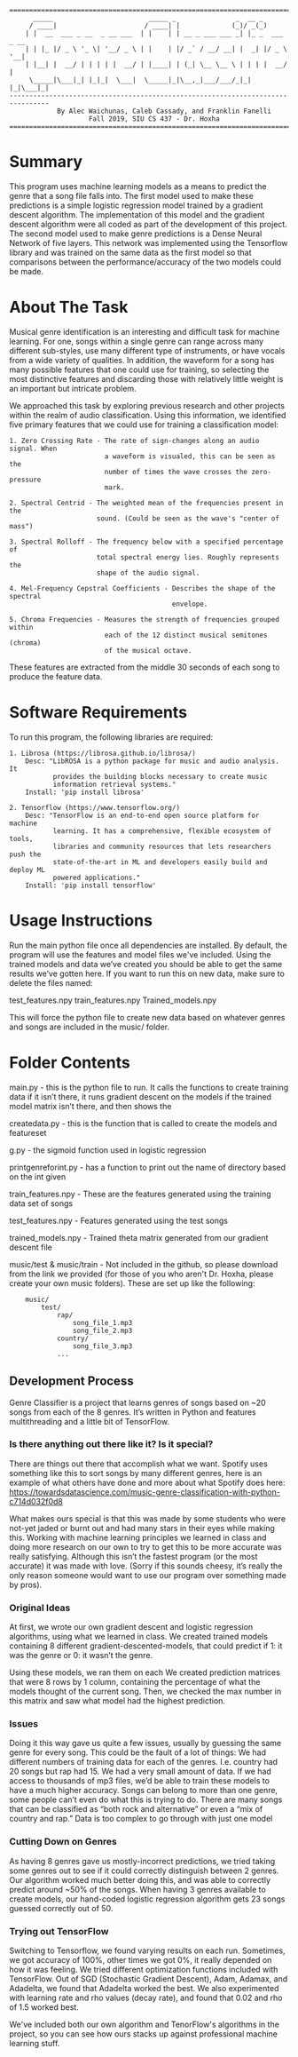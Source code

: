 ```
================================================================================
      _____                        _____ _               _  __ _           
     / ____|                      / ____| |             (_)/ _(_)          
    | |  __  ___ _ __  _ __ ___  | |    | | __ _ ___ ___ _| |_ _  ___ _ __ 
    | | |_ |/ _ \ '_ \| '__/ _ \ | |    | |/ _` / __/ __| |  _| |/ _ \ '__|
    | |__| |  __/ | | | | |  __/ | |____| | (_| \__ \__ \ | | | |  __/ |   
     \_____|\___|_| |_|_|  \___|  \_____|_|\__,_|___/___/_|_| |_|\___|_|                                             
--------------------------------------------------------------------------------
            By Alec Waichunas, Caleb Cassady, and Franklin Fanelli
                    Fall 2019, SIU CS 437 - Dr. Hoxha
================================================================================
```
# Summary

This program uses machine learning models as a means to predict the genre that
a song file falls into. 
The first model used to make these predictions is a simple logistic regression 
model trained by a gradient descent algorithm. The implementation of this model 
and the gradient descent algorithm were all coded as part of the development of 
this project.
The second model used to make genre predictions is a Dense Neural Network of
five layers. This network was implemented using the Tensorflow library and was
trained on the same data as the first model so that comparisons between the
performance/accuracy of the two models could be made.


# About The Task

Musical genre identification is an interesting and difficult task for machine
learning. For one, songs within a single genre can range across many different
sub-styles, use many different type of instruments, or have vocals from a wide
variety of qualities. In addition, the waveform for a song has many possible
features that one could use for training, so selecting the most distinctive
features and discarding those with relatively little weight is an important but
intricate problem.

We approached this task by exploring previous research and other projects within
the realm of audio classification. Using this information, we identified five
primary features that we could use for training a classification model:

    1. Zero Crossing Rate - The rate of sign-changes along an audio signal. When
                            a waveform is visualed, this can be seen as the
                            number of times the wave crosses the zero-pressure
                            mark.
            
    2. Spectral Centrid - The weighted mean of the frequencies present in the
                          sound. (Could be seen as the wave's "center of mass")

    3. Spectral Rolloff - The frequency below with a specified percentage of
                          total spectral energy lies. Roughly represents the
                          shape of the audio signal.
    
    4. Mel-Frequency Cepstral Coefficients - Describes the shape of the spectral
                                             envelope.
                                             
    5. Chroma Frequencies - Measures the strength of frequencies grouped within
                            each of the 12 distinct musical semitones (chroma)
                            of the musical octave.

These features are extracted from the middle 30 seconds of each song to produce
the feature data.


# Software Requirements

To run this program, the following libraries are required:

    1. Librosa (https://librosa.github.io/librosa/)
        Desc: "LibROSA is a python package for music and audio analysis. It 
               provides the building blocks necessary to create music 
               information retrieval systems."
        Install: 'pip install librosa'
    
    2. Tensorflow (https://www.tensorflow.org/)
        Desc: "TensorFlow is an end-to-end open source platform for machine 
               learning. It has a comprehensive, flexible ecosystem of tools, 
               libraries and community resources that lets researchers push the 
               state-of-the-art in ML and developers easily build and deploy ML 
               powered applications."
        Install: 'pip install tensorflow'


# Usage Instructions
Run the main python file once all dependencies are installed. By default, the program will use the features and model files we've included. Using the trained models and data we’ve created you should be able to get the same results we’ve gotten here. If you want to run this on new data, make sure to delete the files named: 

test_features.npy
train_features.npy
Trained_models.npy

This will force the python file to create new data based on whatever genres and songs are included in the music/ folder.

# Folder Contents
main.py - this is the python file to run. It calls the functions to create training data if it isn’t there, it runs gradient descent on the models if the trained model matrix isn’t there, and then shows the 

createdata.py - this is the function that is called to create the models and featureset

g.py - the sigmoid function used in logistic regression

printgenreforint.py - has a function to print out the name of directory based on the int given

train_features.npy - These are the features generated using the training data set of songs

test_features.npy - Features generated using the test songs

trained_models.npy - Trained theta matrix generated from our gradient descent file

music/test &
music/train - Not included in the github, so please download from the link we provided (for those of you who aren't Dr. Hoxha, please create your own music folders).
These are set up like the following:
```
    music/
        test/
            rap/
                song_file_1.mp3
                song_file_2.mp3
            country/
                song_file_3.mp3
            ...
```



## Development Process
Genre Classifier is a project that learns genres of songs based on ~20 songs from each of the 8 genres. It’s written in Python and features multithreading and a little bit of TensorFlow. 

### Is there anything out there like it? Is it special?
There are things out there that accomplish what we want. Spotify uses something like this to sort songs by many different genres, here is an example of what others have done and more about what Spotify does here: https://towardsdatascience.com/music-genre-classification-with-python-c714d032f0d8

What makes ours special is that this was made by some students who were not-yet jaded or burnt out and had many stars in their eyes while making this. Working with machine learning principles we learned in class and doing more research on our own to try to get this to be more accurate was really satisfying. Although this isn’t the fastest program (or the most accurate) it was made with love. (Sorry if this sounds cheesy, it’s really the only reason someone would want to use our program over something made by pros).

### Original Ideas
At first, we wrote our own gradient descent and logistic regression algorithms, using what we learned in class. We created trained models containing 8 different gradient-descented-models, that could predict if 1: it was the genre or 0: it wasn’t the genre.

Using these models, we ran them on each We created prediction matrices that were 8 rows by 1 column, containing the percentage of what the models thought of the current song. Then, we checked the max number in this matrix and saw what model had the highest prediction.

### Issues
Doing it this way gave us quite a few issues, usually by guessing the same genre for every song. This could be the fault of a lot of things:
We had different numbers of training data for each of the genres. I.e. country had 20 songs but rap had 15.
We had a very small amount of data. If we had access to thousands of mp3 files, we’d be able to train these models to have a much higher accuracy.
Songs can belong to more than one genre, some people can’t even do what this is trying to do. There are many songs that can be classified as “both rock and alternative” or even a “mix of country and rap.”
Data is too complex to go through with just one model




### Cutting Down on Genres
As having 8 genres gave us mostly-incorrect predictions, we tried taking some genres out to see if it could correctly distinguish between 2 genres. Our algorithm worked much better doing this, and was able to correctly predict around ~50% of the songs.
When having 3 genres available to create models, our hand-coded logistic regression algorithm gets 23 songs guessed correctly out of 50.



### Trying out TensorFlow
Switching to Tensorflow, we found varying results on each run. Sometimes, we got accuracy of 100%, other times we got 0%, it really depended on how it was feeling. We tried different optimization functions included with TensorFlow. Out of SGD (Stochastic Gradient Descent), Adam, Adamax, and Adadelta, we found that Adadelta worked the best. We also experimented with learning rate and rho values (decay rate), and found that 0.02 and rho of 1.5 worked best.

We've included both our own algorithm and TenorFlow's algorithms in the project, so you can see how ours stacks up against professional machine learning stuff.

